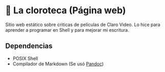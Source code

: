 # :popcorn: La cloroteca (Página web)

Sitio web estático sobre criticas de películas de Claro Video. Lo hice para aprender a programar en Shell y para mejorar mi escritura.

## Dependencias

- POSIX Shell
- Compilador de Markdown (Se usó [Pandoc](https://pandoc.org))
